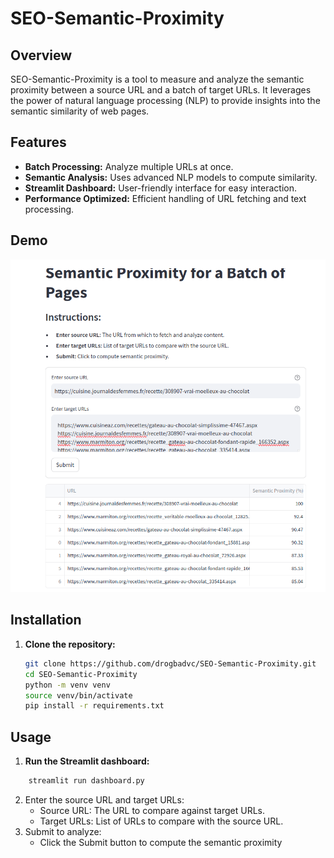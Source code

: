 # SEO-Semantic-Proximity

## Overview

SEO-Semantic-Proximity is a tool to measure and analyze the semantic proximity between a source URL and a batch of target URLs. It leverages the power of natural language processing (NLP) to provide insights into the semantic similarity of web pages.

## Features

- **Batch Processing:** Analyze multiple URLs at once.
- **Semantic Analysis:** Uses advanced NLP models to compute similarity.
- **Streamlit Dashboard:** User-friendly interface for easy interaction.
- **Performance Optimized:** Efficient handling of URL fetching and text processing.

## Demo

![](./demo/demo-1.png)

## Installation

1. **Clone the repository:**
   ```bash
   git clone https://github.com/drogbadvc/SEO-Semantic-Proximity.git
   cd SEO-Semantic-Proximity
   python -m venv venv
   source venv/bin/activate
   pip install -r requirements.txt
   ```

## Usage

1.  **Run the Streamlit dashboard:**
   ```bash
       streamlit run dashboard.py
   ```
2. Enter the source URL and target URLs:
    - Source URL: The URL to compare against target URLs.
    - Target URLs: List of URLs to compare with the source URL.
3. Submit to analyze:
   - Click the Submit button to compute the semantic proximity


